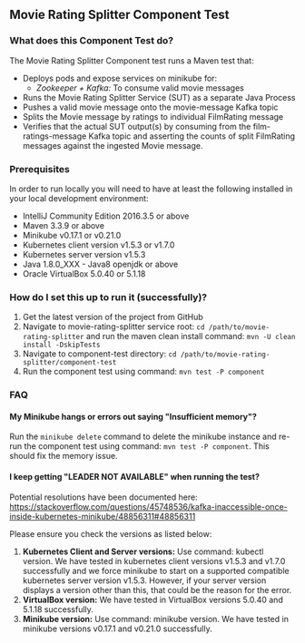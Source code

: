 ## Movie Rating Splitter Component Test

### What does this Component Test do?

The Movie Rating Splitter Component test runs a Maven test that:
* Deploys pods and expose services on minikube for:
  * _Zookeeper + Kafka:_ To consume valid movie messages
* Runs the Movie Rating Splitter Service (SUT) as a separate Java Process
* Pushes a valid movie message onto the movie-message Kafka topic
* Splits the Movie message by ratings to individual FilmRating message
* Verifies that the actual SUT output(s) by consuming from the film-ratings-message Kafka topic and asserting the counts of split FilmRating messages against the ingested Movie message.

### Prerequisites

In order to run locally you will need to have at least the following installed in your local development environment:

* IntelliJ Community Edition 2016.3.5 or above
* Maven 3.3.9 or above
* Minikube v0.17.1 or v0.21.0
* Kubernetes client version v1.5.3 or v1.7.0 
* Kubernetes server version v1.5.3 
* Java 1.8.0_XXX - Java8 openjdk or above
* Oracle VirtualBox 5.0.40 or 5.1.18

### How do I set this up to run it (successfully)?

1. Get the latest version of the project from GitHub
2. Navigate to movie-rating-splitter service root: `cd /path/to/movie-rating-splitter` and run the maven clean install command: `mvn -U clean install -DskipTests`
3. Navigate to component-test directory: `cd /path/to/movie-rating-splitter/component-test`
4. Run the component test using command: `mvn test -P component`

### FAQ

#### My Minikube hangs or errors out saying "Insufficient memory"?

Run the `minikube delete` command to delete the minikube instance and re-run the component test using command: `mvn test -P component`. This should fix the memory issue.

#### I keep getting "LEADER NOT AVAILABLE" when running the test?

Potential resolutions have been documented here: https://stackoverflow.com/questions/45748536/kafka-inaccessible-once-inside-kubernetes-minikube/48856311#48856311

Please ensure you check the versions as listed below:
1. **Kubernetes Client and Server versions:** Use command: kubectl version. We have tested in kubernetes client versions v1.5.3 and v1.7.0 successfully and we force minikube to start on a supported compatible kubernetes server version v1.5.3. However, if your server version displays a version other than this, that could be the reason for the error.
2. **VirtualBox version:** We have tested in VirtualBox versions 5.0.40 and 5.1.18 successfully.
3. **Minikube version:** Use command: minikube version. We have tested in minikube versions v0.17.1 and v0.21.0 successfully.